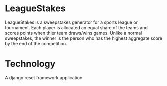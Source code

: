 # LeagueStakes

LeagueStakes is a sweepstakes generator for a sports league or tournament.
Each player is allocated an equal share of the teams and scores points when
thier team draws/wins games.
Unlike a normal sweepstakes, the winner is the person who has the highest
aggregate score by the end of the competition.


# Technology
A django reset framework application
